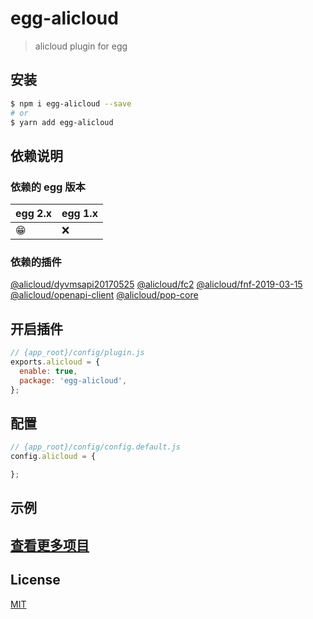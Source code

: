 # egg-alicloud

> alicloud plugin for egg

## 安装

```bash
$ npm i egg-alicloud --save
# or
$ yarn add egg-alicloud
```

## 依赖说明

### 依赖的 egg 版本

egg 2.x | egg 1.x
--- | ---
😁 | ❌

### 依赖的插件

[@alicloud/dyvmsapi20170525](https://www.npmjs.com/package/@alicloud/dyvmsapi20170525)
[@alicloud/fc2](https://www.npmjs.com/package/@alicloud/fc2)
[@alicloud/fnf-2019-03-15](https://www.npmjs.com/package/@alicloud/fnf-2019-03-15)
[@alicloud/openapi-client](https://www.npmjs.com/package/@alicloud/openapi-client)
[@alicloud/pop-core](https://github.com/aliyun/openapi-core-nodejs-sdk)

## 开启插件

```js
// {app_root}/config/plugin.js
exports.alicloud = {
  enable: true,
  package: 'egg-alicloud',
};
```

## 配置

```js
// {app_root}/config/config.default.js
config.alicloud = {

};
```

## 示例

## [查看更多项目](https://www.undsky.com)

## License

[MIT](LICENSE)
